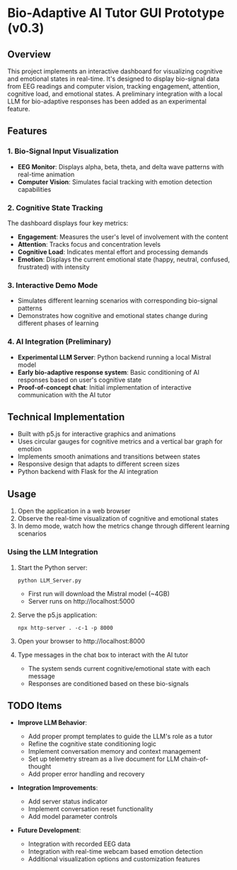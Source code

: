 # Bio-Adaptive AI Tutor GUI Prototype (v0.3)

## Overview

This project implements an interactive dashboard for visualizing cognitive and emotional states in real-time. It's designed to display bio-signal data from EEG readings and computer vision, tracking engagement, attention, cognitive load, and emotional states. A preliminary integration with a local LLM for bio-adaptive responses has been added as an experimental feature.

## Features

### 1. Bio-Signal Input Visualization

- **EEG Monitor**: Displays alpha, beta, theta, and delta wave patterns with real-time animation
- **Computer Vision**: Simulates facial tracking with emotion detection capabilities

### 2. Cognitive State Tracking

The dashboard displays four key metrics:

- **Engagement**: Measures the user's level of involvement with the content
- **Attention**: Tracks focus and concentration levels
- **Cognitive Load**: Indicates mental effort and processing demands
- **Emotion**: Displays the current emotional state (happy, neutral, confused, frustrated) with intensity

### 3. Interactive Demo Mode

- Simulates different learning scenarios with corresponding bio-signal patterns
- Demonstrates how cognitive and emotional states change during different phases of learning

### 4. AI Integration (Preliminary)

- **Experimental LLM Server**: Python backend running a local Mistral model
- **Early bio-adaptive response system**: Basic conditioning of AI responses based on user's cognitive state
- **Proof-of-concept chat**: Initial implementation of interactive communication with the AI tutor

## Technical Implementation

- Built with p5.js for interactive graphics and animations
- Uses circular gauges for cognitive metrics and a vertical bar graph for emotion
- Implements smooth animations and transitions between states
- Responsive design that adapts to different screen sizes
- Python backend with Flask for the AI integration

## Usage

1. Open the application in a web browser
2. Observe the real-time visualization of cognitive and emotional states
3. In demo mode, watch how the metrics change through different learning scenarios

### Using the LLM Integration

1. Start the Python server:
   ```
   python LLM_Server.py
   ```
   - First run will download the Mistral model (~4GB)
   - Server runs on http://localhost:5000

2. Serve the p5.js application:
   ```
   npx http-server . -c-1 -p 8000
   ```

3. Open your browser to http://localhost:8000

4. Type messages in the chat box to interact with the AI tutor
   - The system sends current cognitive/emotional state with each message
   - Responses are conditioned based on these bio-signals

## TODO Items

- **Improve LLM Behavior**:
  - Add proper prompt templates to guide the LLM's role as a tutor
  - Refine the cognitive state conditioning logic
  - Implement conversation memory and context management
  - Set up telemetry stream as a live document for LLM chain-of-thought
  - Add proper error handling and recovery

- **Integration Improvements**:
  - Add server status indicator
  - Implement conversation reset functionality
  - Add model parameter controls

- **Future Development**:
  - Integration with recorded EEG data
  - Integration with real-time webcam based emotion detection
  - Additional visualization options and customization features
